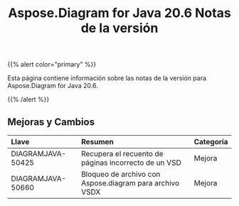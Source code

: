 ﻿---
title: Aspose.Diagram for Java 20.6 Notas de la versión
type: docs
weight: 20
url: /es/java/aspose-diagram-for-java-20-6-release-notes/
---
{{% alert color="primary" %}} 

Esta página contiene información sobre las notas de la versión para Aspose.Diagram for Java 20.6.

{{% /alert %}} 
## **Mejoras y Cambios**

|**Llave**|**Resumen**|**Categoría**|
|:- |:- |:- |
|DIAGRAMJAVA-50425|Recupera el recuento de páginas incorrecto de un VSD|Mejora|
|DIAGRAMJAVA-50660|Bloqueo de archivo con Aspose.diagram para archivo VSDX|Mejora|


